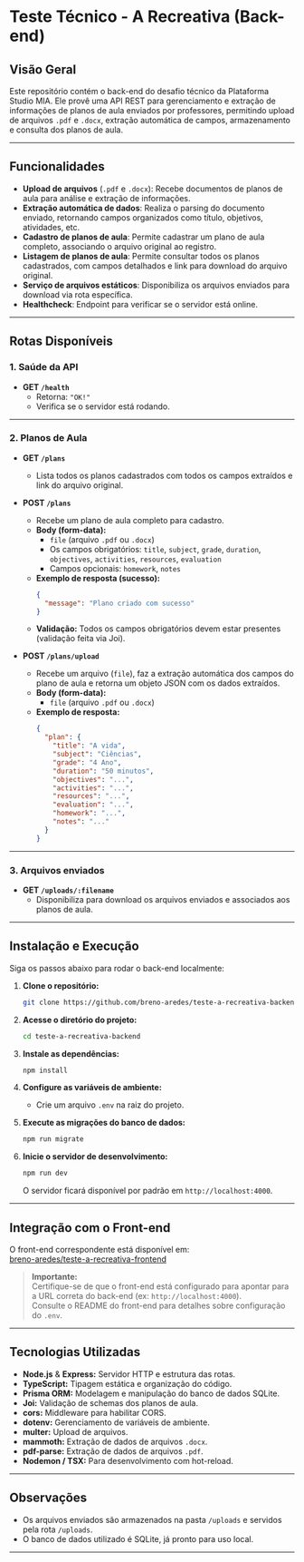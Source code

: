 # Teste Técnico - A Recreativa (Back-end)

## Visão Geral

Este repositório contém o back-end do desafio técnico da Plataforma Studio MIA. Ele provê uma API REST para gerenciamento e extração de informações de planos de aula enviados por professores, permitindo upload de arquivos `.pdf` e `.docx`, extração automática de campos, armazenamento e consulta dos planos de aula.

---

## Funcionalidades

- **Upload de arquivos** (`.pdf` e `.docx`): Recebe documentos de planos de aula para análise e extração de informações.
- **Extração automática de dados**: Realiza o parsing do documento enviado, retornando campos organizados como título, objetivos, atividades, etc.
- **Cadastro de planos de aula**: Permite cadastrar um plano de aula completo, associando o arquivo original ao registro.
- **Listagem de planos de aula**: Permite consultar todos os planos cadastrados, com campos detalhados e link para download do arquivo original.
- **Serviço de arquivos estáticos**: Disponibiliza os arquivos enviados para download via rota específica.
- **Healthcheck**: Endpoint para verificar se o servidor está online.

---

## Rotas Disponíveis

### 1. Saúde da API

- **GET `/health`**
  - Retorna: `"OK!"`
  - Verifica se o servidor está rodando.

---

### 2. Planos de Aula

- **GET `/plans`**

  - Lista todos os planos cadastrados com todos os campos extraídos e link do arquivo original.

- **POST `/plans`**

  - Recebe um plano de aula completo para cadastro.
  - **Body (form-data):**
    - `file` (arquivo `.pdf` ou `.docx`)
    - Os campos obrigatórios: `title`, `subject`, `grade`, `duration`, `objectives`, `activities`, `resources`, `evaluation`
    - Campos opcionais: `homework`, `notes`
  - **Exemplo de resposta (sucesso):**
    ```json
    {
      "message": "Plano criado com sucesso"
    }
    ```
  - **Validação:** Todos os campos obrigatórios devem estar presentes (validação feita via Joi).

- **POST `/plans/upload`**
  - Recebe um arquivo (`file`), faz a extração automática dos campos do plano de aula e retorna um objeto JSON com os dados extraídos.
  - **Body (form-data):**
    - `file` (arquivo `.pdf` ou `.docx`)
  - **Exemplo de resposta:**
    ```json
    {
      "plan": {
        "title": "A vida",
        "subject": "Ciências",
        "grade": "4 Ano",
        "duration": "50 minutos",
        "objectives": "...",
        "activities": "...",
        "resources": "...",
        "evaluation": "...",
        "homework": "...",
        "notes": "..."
      }
    }
    ```

---

### 3. Arquivos enviados

- **GET `/uploads/:filename`**
  - Disponibiliza para download os arquivos enviados e associados aos planos de aula.

---

## Instalação e Execução

Siga os passos abaixo para rodar o back-end localmente:

1. **Clone o repositório:**

   ```bash
   git clone https://github.com/breno-aredes/teste-a-recreativa-backend.git
   ```

2. **Acesse o diretório do projeto:**

   ```bash
   cd teste-a-recreativa-backend
   ```

3. **Instale as dependências:**

   ```bash
   npm install
   ```

4. **Configure as variáveis de ambiente:**

   - Crie um arquivo `.env` na raiz do projeto.

5. **Execute as migrações do banco de dados:**

   ```bash
   npm run migrate
   ```

6. **Inicie o servidor de desenvolvimento:**

   ```bash
   npm run dev
   ```

   O servidor ficará disponível por padrão em `http://localhost:4000`.

---

## Integração com o Front-end

O front-end correspondente está disponível em:  
[breno-aredes/teste-a-recreativa-frontend](https://github.com/breno-aredes/teste-a-recreativa-frontend)

> **Importante:**  
> Certifique-se de que o front-end está configurado para apontar para a URL correta do back-end (ex: `http://localhost:4000`).  
> Consulte o README do front-end para detalhes sobre configuração do `.env`.

---

## Tecnologias Utilizadas

- **Node.js** & **Express:** Servidor HTTP e estrutura das rotas.
- **TypeScript:** Tipagem estática e organização do código.
- **Prisma ORM:** Modelagem e manipulação do banco de dados SQLite.
- **Joi:** Validação de schemas dos planos de aula.
- **cors:** Middleware para habilitar CORS.
- **dotenv:** Gerenciamento de variáveis de ambiente.
- **multer:** Upload de arquivos.
- **mammoth:** Extração de dados de arquivos `.docx`.
- **pdf-parse:** Extração de dados de arquivos `.pdf`.
- **Nodemon / TSX:** Para desenvolvimento com hot-reload.

---

## Observações

- Os arquivos enviados são armazenados na pasta `/uploads` e servidos pela rota `/uploads`.
- O banco de dados utilizado é SQLite, já pronto para uso local.

---
